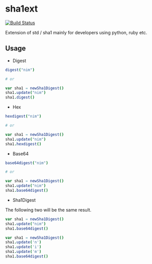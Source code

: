 # sha1ext

[![Build Status](https://travis-ci.org/CORDEA/sha1ext.svg?branch=develop)](https://travis-ci.org/CORDEA/sha1ext)

Extension of std / sha1 mainly for developers using python, ruby etc.

## Usage

- Digest

```nim
digest("nim")

# or

var sha1 = newSha1Digest()
sha1.update("nim")
sha1.digest()
```

- Hex

```nim
hexdigest("nim")

# or

var sha1 = newSha1Digest()
sha1.update("nim")
sha1.hexdigest()
```

- Base64

```nim
base64digest("nim")

# or

var sha1 = newSha1Digest()
sha1.update("nim")
sha1.base64digest()
```

- Sha1Digest

The following two will be the same result.

```nim
var sha1 = newSha1Digest()
sha1.update("nim")
sha1.base64digest()
```

```nim
var sha1 = newSha1Digest()
sha1.update('n')
sha1.update('i')
sha1.update('m')
sha1.base64digest()
```
